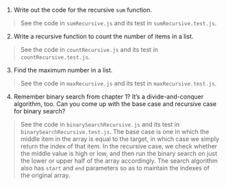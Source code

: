 1. Write out the code for the recursive `sum` function.

  > See the code in `sumRecursive.js` and its test in `sumRecursive.test.js`.

2. Write a recursive function to count the number of items in a list.

  > See the code in `countRecursive.js` and its test in `countRecursive.test.js`.

3. Find the maximum number in a list.

  > See the code in `maxRecursive.js` and its test in `maxRecursive.test.js`.

4. Remember binary search from chapter 1? It’s a divide-and-conquer algorithm, too. Can you come up with the base case and recursive case for binary search?

  > See the code in `binarySearchRecursive.js` and its test in `binarySearchRecursive.test.js`. The base case is one in which the middle item in the array is equal to the target, in which case we simply return the index of that item. In the recursive case, we check whether the middle value is high or low, and then run the binary search on just the lower or upper half of the array accordingly. The search algorithm also has `start` and `end` parameters so as to maintain the indexes of the original array.
